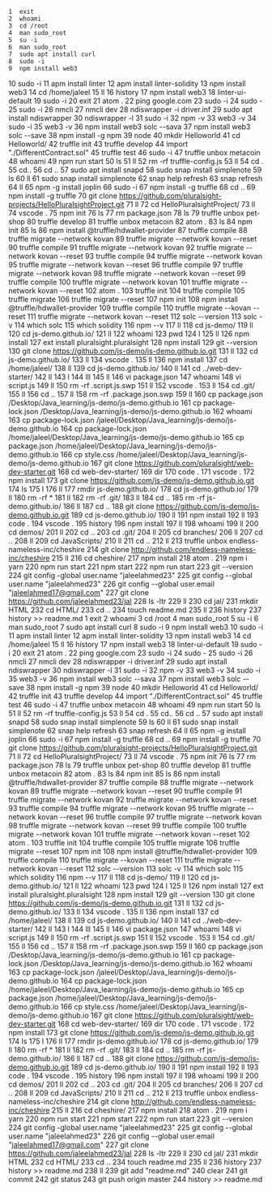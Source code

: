     1  exit
    2  whoami
    3  cd /root
    4  man sudo_root
    5  su -i
    6  man sudo_root
    7  sudo apt install curl
    8  sudo -i
    9  npm install web3
   10  sudo -i
   11  apm install linter
   12  apm install linter-solidity
   13  npm install web3
   14  cd /home/jaleel
   15  ll
   16  history
   17  npm install web3
   18  linter-ui-default
   19  sudo -i
   20  exit
   21  atom .
   22  ping google.com
   23  sudo -i
   24  sudo -
   25  sudo -i
   26  nmcli 
   27  nmcli dev
   28  ndiswrapper -i driver.inf
   29  sudo apt install ndiswrapper
   30  ndiswrapper -l
   31  sudo -i
   32  npm -v
   33  web3 -v
   34  sudo -i
   35  web3 -v
   36  npm install web3 solc --sava
   37  npm install web3 solc --save
   38  npm install -g npm
   39  node
   40  mkdir Helloworld
   41  cd Helloworld/
   42  truffle init
   43  truffle develop
   44  import "./DifferentContract.sol"
   45  truffle test
   46  sudo -i
   47  truffle unbox metacoin
   48  whoami
   49  npm run start
   50  ls
   51  ll
   52  rm -rf truffle-config.js 
   53  ll
   54  cd .
   55  cd..
   56  cd ..
   57  sudo apt install snapd
   58  sudo snap install simplenote
   59  ls
   60  ll
   61  sudo snap install simplenote
   62  snap help refresh
   63  snap refresh
   64  ll
   65  npm -g install joplin
   66  sudo -i
   67  npm install -g truffle
   68  cd ..
   69  npm install -g truffle
   70  git clone https://github.com/pluralsight-projects/HelloPluralsightProject.git
   71  ll
   72  cd HelloPluralsightProject/
   73  ll
   74  vscode .
   75  npm init
   76  ls
   77  rm package.json 
   78  ls
   79  truffle unbox pet-shop
   80  truffle develop
   81  truffle unbox metacoin
   82  atom .
   83  ls
   84  npm init 
   85  ls
   86  npm install @truffle/hdwallet-provider
   87  truffle compile
   88  truffle migrate --network kovan
   89  truffle migrate --network kovan --reset
   90  truffle compile
   91  truffle migrate --network kovan
   92  truffle migrate --network kovan --reset
   93  truffle compile
   94  truffle migrate --network kovan
   95  truffle migrate --network kovan --reset
   96  truffle compile
   97  truffle migrate --network kovan
   98  truffle migrate --network kovan --reset
   99  truffle compile
  100  truffle migrate --network kovan
  101  truffle migrate --network kovan --reset
  102  atom .
  103  truffle init
  104  truffle compile
  105  truffle migrate
  106  truffle migrate --reset
  107  npm init
  108  npm install @truffle/hdwallet-provider
  109  truffle compile
  110  truffle migrate --kovan --reset
  111  truffle migrate --network kovan --reset
  112  solc --version
  113  solc -v
  114  which solc
  115  which solidity
  116  npm --v
  117  ll
  118  cd js-demo/
  119  ll
  120  cd js-demo.github.io/
  121  ll
  122  whoami
  123  pwd
  124  l
  125  ll
  126  npm install
  127  ext install pluralsight.pluralsight
  128  npm install
  129  git --version
  130  git clone https://github.com/js-demo/js-demo.github.io.git
  131  ll
  132  cd js-demo.github.io/
  133  ll
  134  vscode .
  135  ll
  136  npm install
  137  cd /home/jaleel/
  138  ll
  139  cd js-demo.github.io/
  140  ll
  141  cd ../web-dev-starter/
  142  ll
  143  l
  144  lll
  145  ll
  146  vi package.json 
  147  whoami
  148  vi script.js 
  149  ll
  150  rm -rf .script.js.swp 
  151  ll
  152  vscode .
  153  ll
  154  cd .git/
  155  ll
  156  cd ..
  157  ll
  158  rm -rf .package.json.swp 
  159  ll
  160  cp package.json /Desktop/Java_learning/js-demo/js-demo.github.io
  161  cp package-lock.json /Desktop/Java_learning/js-demo/js-demo.github.io
  162  whoami
  163  cp package-lock.json /jaleel/Desktop/Java_learning/js-demo/js-demo.github.io
  164  cp package-lock.json /home/jaleel/Desktop/Java_learning/js-demo/js-demo.github.io
  165  cp package.json /home/jaleel/Desktop/Java_learning/js-demo/js-demo.github.io
  166  cp style.css /home/jaleel/Desktop/Java_learning/js-demo/js-demo.github.io
  167  git clone https://github.com/pluralsight/web-dev-starter.git
  168  cd web-dev-starter/
  169  dir
  170  code .
  171  vscode .
  172  npm install
  173  git clone https://github.com/js-demo/js-demo.github.io.git
  174  ls
  175  l
  176  ll
  177  rmdir js-demo.github.io/
  178  cd js-demo.github.io/
  179  ll
  180  rm -rf *
  181  ll
  182  rm -rf .git/
  183  ll
  184  cd ..
  185  rm -rf js-demo.github.io/
  186  ll
  187  cd ..
  188  git clone https://github.com/js-demo/js-demo.github.io.git
  189  cd js-demo.github.io/
  190  ll
  191  npm install
  192  ll
  193  code .
  194  vscode .
  195  history
  196  npm install
  197  ll
  198  whoami
  199  ll
  200  cd demos/
  201  ll
  202  cd ..
  203  cd .git/
  204  ll
  205  cd branches/
  206  ll
  207  cd ..
  208  ll
  209  cd JavaScripts/
  210  ll
  211  cd ..
  212  ll
  213  truffle unbox endless-nameless-inc/cheshire
  214  git clone http://github.com/endless-nameless-inc/cheshire
  215  ll
  216  cd cheshire/
  217  npm install
  218  atom .
  219  npm i yarn
  220  npm run start
  221  npm start
  222  npm run start
  223  git --version
  224  git config -global user.name "jaleelahmed23"
  225  git config --global user.name "jaleelahmed23"
  226  git config --global user.email "jaleelahmed17@gmail.com"
  227  git clone https://github.com/jaleelahmed23/jal
  228  ls -ltr
  229  ll
  230  cd jal/
  231  mkdir HTML
  232  cd HTML/
  233  cd ..
  234  touch readme.md
  235  ll
  236  history
  237  history >> readme.md
    1  exit
    2  whoami
    3  cd /root
    4  man sudo_root
    5  su -i
    6  man sudo_root
    7  sudo apt install curl
    8  sudo -i
    9  npm install web3
   10  sudo -i
   11  apm install linter
   12  apm install linter-solidity
   13  npm install web3
   14  cd /home/jaleel
   15  ll
   16  history
   17  npm install web3
   18  linter-ui-default
   19  sudo -i
   20  exit
   21  atom .
   22  ping google.com
   23  sudo -i
   24  sudo -
   25  sudo -i
   26  nmcli 
   27  nmcli dev
   28  ndiswrapper -i driver.inf
   29  sudo apt install ndiswrapper
   30  ndiswrapper -l
   31  sudo -i
   32  npm -v
   33  web3 -v
   34  sudo -i
   35  web3 -v
   36  npm install web3 solc --sava
   37  npm install web3 solc --save
   38  npm install -g npm
   39  node
   40  mkdir Helloworld
   41  cd Helloworld/
   42  truffle init
   43  truffle develop
   44  import "./DifferentContract.sol"
   45  truffle test
   46  sudo -i
   47  truffle unbox metacoin
   48  whoami
   49  npm run start
   50  ls
   51  ll
   52  rm -rf truffle-config.js 
   53  ll
   54  cd .
   55  cd..
   56  cd ..
   57  sudo apt install snapd
   58  sudo snap install simplenote
   59  ls
   60  ll
   61  sudo snap install simplenote
   62  snap help refresh
   63  snap refresh
   64  ll
   65  npm -g install joplin
   66  sudo -i
   67  npm install -g truffle
   68  cd ..
   69  npm install -g truffle
   70  git clone https://github.com/pluralsight-projects/HelloPluralsightProject.git
   71  ll
   72  cd HelloPluralsightProject/
   73  ll
   74  vscode .
   75  npm init
   76  ls
   77  rm package.json 
   78  ls
   79  truffle unbox pet-shop
   80  truffle develop
   81  truffle unbox metacoin
   82  atom .
   83  ls
   84  npm init 
   85  ls
   86  npm install @truffle/hdwallet-provider
   87  truffle compile
   88  truffle migrate --network kovan
   89  truffle migrate --network kovan --reset
   90  truffle compile
   91  truffle migrate --network kovan
   92  truffle migrate --network kovan --reset
   93  truffle compile
   94  truffle migrate --network kovan
   95  truffle migrate --network kovan --reset
   96  truffle compile
   97  truffle migrate --network kovan
   98  truffle migrate --network kovan --reset
   99  truffle compile
  100  truffle migrate --network kovan
  101  truffle migrate --network kovan --reset
  102  atom .
  103  truffle init
  104  truffle compile
  105  truffle migrate
  106  truffle migrate --reset
  107  npm init
  108  npm install @truffle/hdwallet-provider
  109  truffle compile
  110  truffle migrate --kovan --reset
  111  truffle migrate --network kovan --reset
  112  solc --version
  113  solc -v
  114  which solc
  115  which solidity
  116  npm --v
  117  ll
  118  cd js-demo/
  119  ll
  120  cd js-demo.github.io/
  121  ll
  122  whoami
  123  pwd
  124  l
  125  ll
  126  npm install
  127  ext install pluralsight.pluralsight
  128  npm install
  129  git --version
  130  git clone https://github.com/js-demo/js-demo.github.io.git
  131  ll
  132  cd js-demo.github.io/
  133  ll
  134  vscode .
  135  ll
  136  npm install
  137  cd /home/jaleel/
  138  ll
  139  cd js-demo.github.io/
  140  ll
  141  cd ../web-dev-starter/
  142  ll
  143  l
  144  lll
  145  ll
  146  vi package.json 
  147  whoami
  148  vi script.js 
  149  ll
  150  rm -rf .script.js.swp 
  151  ll
  152  vscode .
  153  ll
  154  cd .git/
  155  ll
  156  cd ..
  157  ll
  158  rm -rf .package.json.swp 
  159  ll
  160  cp package.json /Desktop/Java_learning/js-demo/js-demo.github.io
  161  cp package-lock.json /Desktop/Java_learning/js-demo/js-demo.github.io
  162  whoami
  163  cp package-lock.json /jaleel/Desktop/Java_learning/js-demo/js-demo.github.io
  164  cp package-lock.json /home/jaleel/Desktop/Java_learning/js-demo/js-demo.github.io
  165  cp package.json /home/jaleel/Desktop/Java_learning/js-demo/js-demo.github.io
  166  cp style.css /home/jaleel/Desktop/Java_learning/js-demo/js-demo.github.io
  167  git clone https://github.com/pluralsight/web-dev-starter.git
  168  cd web-dev-starter/
  169  dir
  170  code .
  171  vscode .
  172  npm install
  173  git clone https://github.com/js-demo/js-demo.github.io.git
  174  ls
  175  l
  176  ll
  177  rmdir js-demo.github.io/
  178  cd js-demo.github.io/
  179  ll
  180  rm -rf *
  181  ll
  182  rm -rf .git/
  183  ll
  184  cd ..
  185  rm -rf js-demo.github.io/
  186  ll
  187  cd ..
  188  git clone https://github.com/js-demo/js-demo.github.io.git
  189  cd js-demo.github.io/
  190  ll
  191  npm install
  192  ll
  193  code .
  194  vscode .
  195  history
  196  npm install
  197  ll
  198  whoami
  199  ll
  200  cd demos/
  201  ll
  202  cd ..
  203  cd .git/
  204  ll
  205  cd branches/
  206  ll
  207  cd ..
  208  ll
  209  cd JavaScripts/
  210  ll
  211  cd ..
  212  ll
  213  truffle unbox endless-nameless-inc/cheshire
  214  git clone http://github.com/endless-nameless-inc/cheshire
  215  ll
  216  cd cheshire/
  217  npm install
  218  atom .
  219  npm i yarn
  220  npm run start
  221  npm start
  222  npm run start
  223  git --version
  224  git config -global user.name "jaleelahmed23"
  225  git config --global user.name "jaleelahmed23"
  226  git config --global user.email "jaleelahmed17@gmail.com"
  227  git clone https://github.com/jaleelahmed23/jal
  228  ls -ltr
  229  ll
  230  cd jal/
  231  mkdir HTML
  232  cd HTML/
  233  cd ..
  234  touch readme.md
  235  ll
  236  history
  237  history >> readme.md
  238  ll
  239  git add "readme.md"
  240  clear
  241  git commit
  242  git status
  243  git push origin master
  244  history >> readme.md
